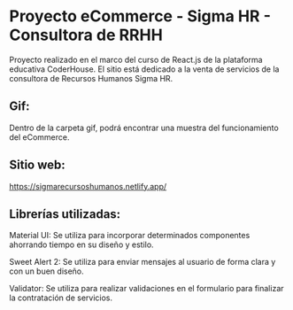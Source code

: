 # Proyecto eCommerce - Sigma HR - Consultora de RRHH

Proyecto realizado en el marco del curso de React.js de la plataforma educativa CoderHouse.
El sitio está dedicado a la venta de servicios de la consultora de Recursos Humanos Sigma HR.

## Gif:

Dentro de la carpeta gif, podrá encontrar una muestra del funcionamiento del eCommerce.

## Sitio web:

https://sigmarecursoshumanos.netlify.app/

## Librerías utilizadas:

Material UI:
Se utiliza para incorporar determinados componentes ahorrando tiempo en su diseño y estilo.

Sweet Alert 2:
Se utiliza para enviar mensajes al usuario de forma clara y con un buen diseño.

Validator:
Se utiliza para realizar validaciones en el formulario para finalizar la contratación de servicios.